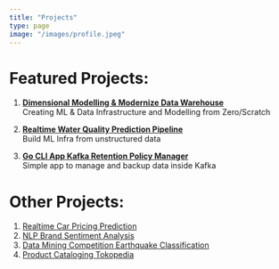 ```yaml
---
title: "Projects"
type: page
image: "/images/profile.jpeg"
---
```


# Featured Projects:

1. [**Dimensional Modelling & Modernize Data Warehouse**](/portfolio/dimensional_modelling_modernize_dw/)  
 Creating ML & Data Infrastructure and Modelling from Zero/Scratch 

2. [**Realtime Water Quality Prediction Pipeline**](/portfolio/realtime_water_quality_prediction/)  
 Build ML Infra from unstructured data 

3. [**Go CLI App Kafka Retention Policy Manager**](/portfolio/go_cli_app_kafka_retention_policy_manager/)   
Simple app to manage and backup data inside Kafka

# Other Projects:

1. [Realtime Car Pricing Prediction](/portfolio/realtime_car_pricing_prediction)
2. [NLP Brand Sentiment Analysis](/portfolio/nlp_brand_sentiment_analysis)
3. [Data Mining Competition Earthquake Classification](/portfolio/data_mining_competition_earthquake_classification/)
4. [Product Cataloging Tokopedia](/portfolio/product_cataloging_tokopedia/)

